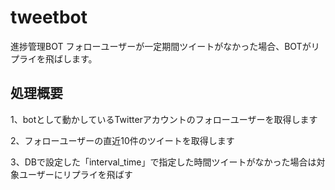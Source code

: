 # tweetbot
進捗管理BOT
フォローユーザーが一定期間ツイートがなかった場合、BOTがリプライを飛ばします。

## 処理概要
1、botとして動かしているTwitterアカウントのフォローユーザーを取得します

2、フォローユーザーの直近10件のツイートを取得します

3、DBで設定した「interval_time」で指定した時間ツイートがなかった場合は対象ユーザーにリプライを飛ばす
